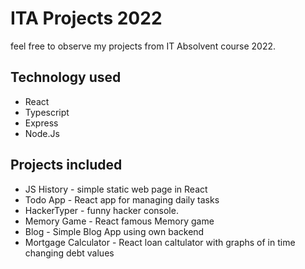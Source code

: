 # ITA Projects 2022

feel free to observe my projects from IT Absolvent course 2022. 

## Technology used
- React
- Typescript
- Express
- Node.Js

## Projects included
- JS History - simple static web page in React
- Todo App - React app for managing daily tasks
- HackerTyper - funny hacker console. 
- Memory Game - React famous Memory game
- Blog - Simple Blog App using own backend 
- Mortgage Calculator - React loan caltulator with graphs of in time changing debt values
